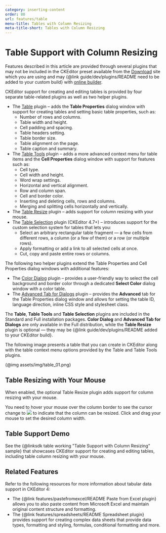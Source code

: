 ```yaml
---
category: inserting-content
order: 80
url: features/table
menu-title: Tables with Column Resizing
meta-title-short: Tables with Column Resizing
---
```

<!--
Copyright (c) 2003-2020, CKSource - Frederico Knabben. All rights reserved.
For licensing, see LICENSE.md.
-->

# Table Support with Column Resizing

<info-box info="">
 Features described in this article are provided through several plugins that may not be included in the CKEditor preset available from the <a href="https://ckeditor.com/ckeditor-4/download/">Download</a> site which you are using and may {@link guide/dev/plugins/README need to be added to your custom build} with <a href="https://ckeditor.com/cke4/builder">online builder</a>.
</info-box>

CKEditor support for creating and editing tables is provided by four separate table-related plugins as well as two helper plugins.

* The [Table](https://ckeditor.com/cke4/addon/table) plugin &ndash; adds the **Table Properties** dialog window with support for creating tables and setting basic table properties, such as:
	* Number of rows and columns.
	* Table width and height.
	* Cell padding and spacing.
	* Table headers setting.
	* Table border size.
	* Table alignment on the page.
	* Table caption and summary.
* The [Table Tools](https://ckeditor.com/cke4/addon/tabletools) plugin &ndash; adds a more advanced context menu for table items and the **Cell Properties** dialog window with support for features such as:
	* Cell type.
	* Cell width and height.
	* Word wrap settings.
	* Horizontal and vertical alignment.
	* Row and column span.
	* Cell and border color.
	* Inserting and deleting cells, rows and columns.
	* Merging and splitting cells horizontally and vertically.
* The [Table Resize](https://ckeditor.com/cke4/addon/tableresize) plugin &ndash; adds support for column resizing with your mouse.
* The [Table Selection](https://ckeditor.com/cke4/addon/tableselection) plugin (CKEditor 4.7+) &ndash; introduces support for the custom selection system for tables that lets you:
	* Select an arbitrary rectangular table fragment &mdash; a few cells from different rows, a column (or a few of them) or a row (or multiple rows).
	* Apply formatting or add a link to all selected cells at once.
	* Cut, copy and paste entire rows or columns.

The following two helper plugins extend the Table Properties and Cell Properties dialog windows with additional features:

* The [Color Dialog](https://ckeditor.com/cke4/addon/colordialog) plugin &ndash; provides a user-friendly way to select the cell background and border color through a dedicated **Select Color** dialog window with a color table.
* The [Advanced Tab for Dialogs](https://ckeditor.com/cke4/addon/dialogadvtab) plugin &ndash; provides the **Advanced** tab for the Table Properties dialog window and allows for setting the table ID, language direction, inline CSS style and stylesheet class.

The **Table**, **Table Tools** and **Table Selection** plugins are included in the Standard and Full installation packages. **Color Dialog** and  **Advanced Tab for Dialogs** are only available in the Full distribution, while the **Table Resize** plugin is optional &mdash; they may be {@link guide/dev/plugins/README added to your CKEditor build}.

The following image presents a table that you can create in CKEditor along with the table context menu options provided by the Table and Table Tools plugins.

{@img assets/img/table_01.png}

## Table Resizing with Your Mouse

When enabled, the optional Table Resize plugin adds support for column resizing with your mouse.

You need to hover your mouse over the column border to see the cursor change to <img class="inline" src="%BASE_PATH%/assets/img/col_resize_cursor.png"> to indicate that the column can be resized. Click and drag your mouse to set the desired column width.

## Table Support Demo

See the {@linksdk table working "Table Support with Column Resizing" sample} that showcases CKEditor support for creating and editing tables, including table column resizing with your mouse.

## Related Features

Refer to the following resources for more information about tabular data support in CKEditor 4:

* The {@link features/pastefromexcel/README Paste from Excel plugin} allows you to also paste content from Microsoft Excel and maintain original content structure and formatting.
* The {@link features/spreadsheets/README Spreadsheet plugin} provides support for creating complex data sheets that provide data types, formatting and styling, formulas, conditional formatting and more.
